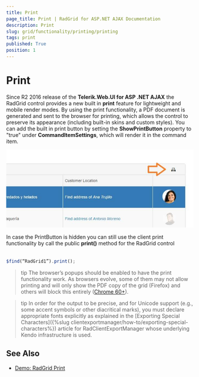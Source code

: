 ```yaml
---
title: Print
page_title: Print | RadGrid for ASP.NET AJAX Documentation
description: Print
slug: grid/functionality/printing/printing
tags: print
published: True
position: 1
---
```


# Print

Since R2 2016 release of the **Telerik.Web.UI for ASP .NET AJAX** the RadGrid control provides a new built in **print** feature for lightweight and mobile render modes. By using the print functionality, a PDF document is generated and sent to the browser for printing, which allows the control to preserve its appearance (including built-in skins and custom styles). You can add the built in print button by setting the **ShowPrintButton** property to "true" under **CommandItemSettings**, which will render it in the command item.

![Print Button](images/grid_PrintButton.jpg)

In case the PrintButton is hidden you can still use the client print functionality by call the public **print()** method for the RadGrid control

````JavaScript

$find(“RadGrid1”).print();

````

>tip The browser’s popups should be enabled to have the print functionality work. As browsers evolve, some of them may not allow printing and will only show the PDF copy of the grid (Firefox) and others will block this entirely ([Chrome 60+](https://feedback.telerik.com/Project/108/Feedback/Details/230607)).

>tip In order for the output to be precise, and for Unicode support (e.g., some accent symbols or other diacritical marks), you must declare appropriate fonts explicitly as explained in the [Exporting Special Characters]({%slug clientexportmanager/how-to/exporting-special-characters%}) article for RadClientExportManager whose underlying Kendo infrastructure is used.

## See Also

 * [Demo: RadGrid Print](http://demos.telerik.com/aspnet-ajax/grid/examples/functionality/printing/defaultcs.aspx?isNew=true)


